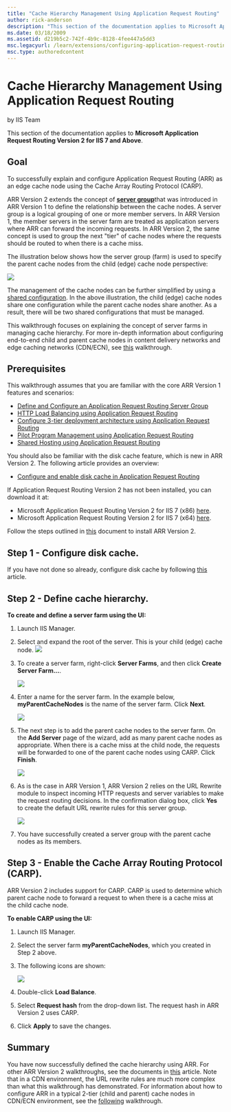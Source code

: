 ```yaml
---
title: "Cache Hierarchy Management Using Application Request Routing"
author: rick-anderson
description: "This section of the documentation applies to Microsoft Application Request Routing Version 2 for IIS 7 and Above. Goal To successfully explain and configure..."
ms.date: 03/18/2009
ms.assetid: d219b5c2-742f-4b9c-8128-4fee447a5dd3
msc.legacyurl: /learn/extensions/configuring-application-request-routing-arr/cache-hierarchy-management-using-application-request-routing
msc.type: authoredcontent
---
```

Cache Hierarchy Management Using Application Request Routing
====================
by IIS Team

This section of the documentation applies to **Microsoft Application Request Routing Version 2 for IIS 7 and Above**.

## Goal

To successfully explain and configure Application Request Routing (ARR) as an edge cache node using the Cache Array Routing Protocol (CARP).

ARR Version 2 extends the concept of <strong>[server group](define-and-configure-an-application-request-routing-server-farm.md)</strong>that was introduced in ARR Version 1 to define the relationship between the cache nodes. A server group is a logical grouping of one or more member servers. In ARR Version 1, the member servers in the server farm are treated as application servers where ARR can forward the incoming requests. In ARR Version 2, the same concept is used to group the next "tier" of cache nodes where the requests should be routed to when there is a cache miss.

The illustration below shows how the server group (farm) is used to specify the parent cache nodes from the child (edge) cache node perspective:

[![](cache-hierarchy-management-using-application-request-routing/_static/image2.jpg)](cache-hierarchy-management-using-application-request-routing/_static/image1.jpg)

The management of the cache nodes can be further simplified by using a [shared configuration](../../manage/managing-your-configuration-settings/shared-configuration_264.md). In the above illustration, the child (edge) cache nodes share one configuration while the parent cache nodes share another. As a result, there will be two shared configurations that must be managed.

This walkthrough focuses on explaining the concept of server farms in managing cache hierarchy. For more in-depth information about configuring end-to-end child and parent cache nodes in content delivery networks and edge caching networks (CDN/ECN), see [this](../installing-application-request-routing-arr/deploying-application-request-routing-in-cdn.md) walkthrough.

## Prerequisites

This walkthrough assumes that you are familiar with the core ARR Version 1 features and scenarios:

- [Define and Configure an Application Request Routing Server Group](define-and-configure-an-application-request-routing-server-farm.md)
- [HTTP Load Balancing using Application Request Routing](http-load-balancing-using-application-request-routing.md)
- [Configure 3-tier deployment architecture using Application Request Routing](configure-3-tier-deployment-architecture-using-application-request-routing.md)
- [Pilot Program Management using Application Request Routing](pilot-program-management-using-application-request-routing.md)
- [Shared Hosting using Application Request Routing](shared-hosting-using-application-request-routing-arr.md)

You should also be familiar with the disk cache feature, which is new in ARR Version 2. The following article provides an overview:

- [Configure and enable disk cache in Application Request Routing](configure-and-enable-disk-cache-in-application-request-routing.md)

If Application Request Routing Version 2 has not been installed, you can download it at:

- Microsoft Application Request Routing Version 2 for IIS 7 (x86) [here](https://download.microsoft.com/download/4/D/F/4DFDA851-515F-474E-BA7A-5802B3C95101/ARRv2_setup_x86.EXE).
- Microsoft Application Request Routing Version 2 for IIS 7 (x64) [here](https://download.microsoft.com/download/3/4/1/3415F3F9-5698-44FE-A072-D4AF09728390/ARRv2_setup_x64.EXE).

Follow the steps outlined in [this](../installing-application-request-routing-arr/install-application-request-routing-version-2.md) document to install ARR Version 2.

## Step 1 - Configure disk cache.

If you have not done so already, configure disk cache by following [this](configure-and-enable-disk-cache-in-application-request-routing.md) article.

## Step 2 - Define cache hierarchy.

**To create and define a server farm using the UI:** 

1. Launch IIS Manager.
2. Select and expand the root of the server. This is your child (edge) cache node.
    ![](cache-hierarchy-management-using-application-request-routing/_static/image3.jpg)
3. To create a server farm, right-click **Server Farms**, and then click **Create Server Farm...**.

    ![](cache-hierarchy-management-using-application-request-routing/_static/image4.jpg)
4. Enter a name for the server farm. In the example below, **myParentCacheNodes** is the name of the server farm. Click **Next**.

    [![](cache-hierarchy-management-using-application-request-routing/_static/image6.jpg)](cache-hierarchy-management-using-application-request-routing/_static/image5.jpg)
5. The next step is to add the parent cache nodes to the server farm. On the **Add Server** page of the wizard, add as many parent cache nodes as appropriate. When there is a cache miss at the child node, the requests will be forwarded to one of the parent cache nodes using CARP. Click **Finish**.

    [![](cache-hierarchy-management-using-application-request-routing/_static/image8.jpg)](cache-hierarchy-management-using-application-request-routing/_static/image7.jpg)
6. As is the case in ARR Version 1, ARR Version 2 relies on the URL Rewrite module to inspect incoming HTTP requests and server variables to make the request routing decisions. In the confirmation dialog box, click **Yes** to create the default URL rewrite rules for this server group.

    [![](cache-hierarchy-management-using-application-request-routing/_static/image10.jpg)](cache-hierarchy-management-using-application-request-routing/_static/image9.jpg)
7. You have successfully created a server group with the parent cache nodes as its members.

## Step 3 - Enable the Cache Array Routing Protocol (CARP).

ARR Version 2 includes support for CARP. CARP is used to determine which parent cache node to forward a request to when there is a cache miss at the child cache node.

**To enable CARP using the UI:** 

1. Launch IIS Manager.
2. Select the server farm **myParentCacheNodes**, which you created in Step 2 above.
3. The following icons are shown:

    [![](cache-hierarchy-management-using-application-request-routing/_static/image12.jpg)](cache-hierarchy-management-using-application-request-routing/_static/image11.jpg)
4. Double-click **Load Balance**.
5. Select **Request hash** from the drop-down list. The request hash in ARR Version 2 uses CARP.
6. Click **Apply** to save the changes.

## Summary

You have now successfully defined the cache hierarchy using ARR. For other ARR Version 2 walkthroughs, see the documents in [this](../planning-for-arr/application-request-routing-version-2-overview.md) article. Note that in a CDN environment, the URL rewrite rules are much more complex than what this walkthrough has demonstrated. For information about how to configure ARR in a typical 2-tier (child and parent) cache nodes in CDN/ECN environment, see the [following](../installing-application-request-routing-arr/deploying-application-request-routing-in-cdn.md) walkthrough.